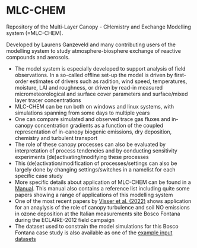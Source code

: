 # MLC-CHEM
Repository of the Multi-Layer Canopy - CHemistry and Exchange Modelling system (=MLC-CHEM). 

Developed by Laurens Ganzeveld and many contributing users of the modelling system to study atmosphere-biosphere exchange of reactive compounds and aerosols. 
* The model system is especially developed to support analysis of field observations. In a so-called offline set-up the model is driven by first-order estimates of drivers such as radition, wind speed, temperatures, moisture, LAI and roughness, or driven by read-in measured micrometeorological and surface cover parameters and surface/mixed layer tracer concentrations  
* MLC-CHEM can be run both on windows and linux systems, with simulations spanning from some days to multiple years
* One can compare simulated and observed trace gas fluxes and in-canopy concentration gradients as a function of the coupled representation of in-canopy biogenic emissions, dry deposition, chemistry and turbulent transport 
* The role of these canopy processes can also be evaluated by interpretation of process tendencies and by conducting sensitivity experiments (de)activating/modifying these processes 
* This (de)activation/modification of processes/settings can also be largely done by changing settings/switches in a namelist for each specific case study
* More specific details about application of MLC-CHEM can be found in a [Manual](https://github.com/ganzeveld/MLC-CHEM/blob/f09148c428623f02c8abdc83506b2f7dbd29a2b6/documentation/Manual_MLC_CHEMv5.pdf). This  manual also contains a reference list including quite some papers showing a range of applications of this modelling system 
* One of the most recent papers by [Visser et al. (2022)](https://github.com/ganzeveld/MLC-CHEM/blob/c0d13c1c11b3495a582ec493c03720d2b8a271ec/documentation/Visser%20et%20al.%20O3%20deposition%20impact%20assessment%20and%20O3%20flux%20partioning%20acp-21-18393-2021.pdf) shows application for an anaylysis of the role of canopy turbulence and soil NO emissions in ozone deposition at the Italian measurements site Bosco Fontana during the ECLAIRE-2012 field campaign 
* The dataset used to constrain the model simulations for this Bosco Fontana case study is also available as one of the [example input datasets](https://github.com/ganzeveld/MLC-CHEM/blob/d84e8fd8967e9c55eee8e3fa69d025b607c737a5/input/BFt_20120624_20120711.inp)  

